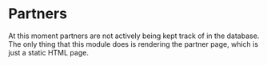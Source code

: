 # Partners
At this moment partners are not actively being kept track of in the database. The only thing that this module does is 
rendering the partner page, which is just a static HTML page.